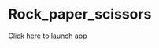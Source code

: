 # Rock_paper_scissors
<a href="https://adsk3003.github.io/Rock_paper_scissors/" target = "_blank">Click here to launch app</a>
